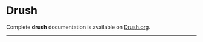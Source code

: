 # Drush
Complete __drush__ documentation is available on [Drush.org](http://www.drush.org/en/master/).

* * *
